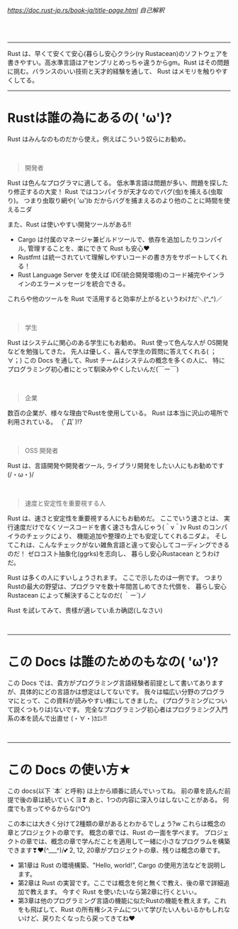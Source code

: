###### https://doc.rust-jp.rs/book-ja/title-page.html 自己解釈

<br />

---

Rust は、早くて安くて安心(暮らし安心クラシ(ry Rustacean)のソフトウェアを書きやすい。高水準言語はアセンブリとめっちゃ違うからgm。Rust はその問題に挑む。バランスのいい技術と天才的経験を通して、 Rust はメモリを触りやすくしてる。

---

# Rustは誰の為にあるの( 'ω')?

Rust はみんなのものだから使え。例えばこういう奴らにお勧め。

<br />

> 開発者

Rust は色んなプログラマに適してる。 
低水準言語は問題が多い、問題を探したり修正するの大変！
Rust ではコンパイラが天才なのでバグ(虫)を捕える(虫取り)。 
つまり虫取り網や( 'ω')b だからバグを捕まえるのより他のことに時間を使えるニダ

また、Rust は使いやすい開発ツールがある!!

- Cargo は付属のマネージャ兼ビルドツールで、依存を追加したりコンパイル, 管理することを、楽にできて Rust も安心♥
- Rustfmt は統一されていて理解しやすいコードの書き方をサポートしてくれる！
- Rust Language Server を使えば IDE(統合開発環境)のコード補完やインラインのエラーメッセージを統合できる。

これらや他のツールを Rust で活用すると効率が上がるというわけだ＼(^_^)／

<br />

> 学生

Rust はシステムに関心のある学生にもお勧め。
Rust 使って色んな人が OS開発などを勉強してきた。
先人は優しく、喜んで学生の質問に答えてくれる( ；∀；)
この Docs を通して、Rust チームはシステムの概念を多くの人に、
特にプログラミング初心者にとって馴染みやくしたいんだ(￣ー￣)

<br />

> 企業

数百の企業が、様々な理由でRustを使用している。 
Rust は本当に沢山の場所で利用されている。　 (ﾟДﾟ)!?

<br />

> OSS 開発者

Rust は、言語開発や開発者ツール, ライブラリ開発をしたい人にもお勧めです(/・ω・)/

<br />

> 速度と安定性を重要視する人

Rust は、速さと安定性を重要視する人にもお勧めだ。
ここでいう速さとは、 実行速度だけでなくソースコードを書く速さも含んじゃう(＾ν＾)v
Rust のコンパイラのチェックにより、 機能追加や整理の上でも安定してくれるニダよ。
そしてこれは、こんなチェックがない雑魚言語と違って安心してコーディングできるのだ！
ゼロコスト抽象化(ggrks)を志向し、 暮らし安心Rustacean とうわけだ。

Rust は多くの人にすいしょうされます。
ここで示したのは一例です。
つまりRustの最大の野望は、プログラマを数十年間苦しめてきた代償を、
暮らし安心Rustacean によって解決することなのだ( ｀ー´)ノ

Rust を試レてみて、贵樣が適レていゑカ确認(しなさい)

<br />

---

# この Docs は誰のためのもなの( 'ω')?

この Docs では、貴方がプログラミング言語経験者前提として書いてありますが、具体的にどの言語かは想定はしてないです。
我々は幅広い分野のプログラマにとって、この資料が読みやすい様にしてきました。 
(プログラミングについて説くつもりは)ないです。
完全なプログラミング初心者はプログラミング入門系の本を読んで出直せ (・∀・)ｶｴﾚ!!

<br />

---

# この Docs の使い方★
この docs(以下 \`本\` と呼称) は上から順番に読んでいってね。
前の章を読んだ前提で後の章は続いていくヨ❣
あと、1つの内容に深入りはしないことがある。 
何度でも言ってやるからな(^O^)

この本には大きく分けて2種類の章があるとわかるでしょう?w
これらは概念の章とプロジェクトの章です。
概念の章では、Rust の一面を学べます。
プロジェクトの章では、概念の章で学んだことを適用して一緒に小さなプログラムを構築できます❣♥(^___^)/💕 
2, 12, 20章がプロジェクトの章、残りは概念の章です。

- 第1章は Rust の環境構築、"Hello, world!", Cargo の使用方法などを説明します。
- 第2章は Rust の実習です。ここでは概念を何と無くで教え、後の章で詳細追加で教えます。 
今すぐ Rust を使いたいなら第2章に行くといぃ。
- 第3章は他のプログラミング言語の機能に似たRustの機能を教えます。これをも飛ばして、Rust の所有権システムについて学びたい人もいるかもしれないけど、戻りたくなったら戻ってきてね♥